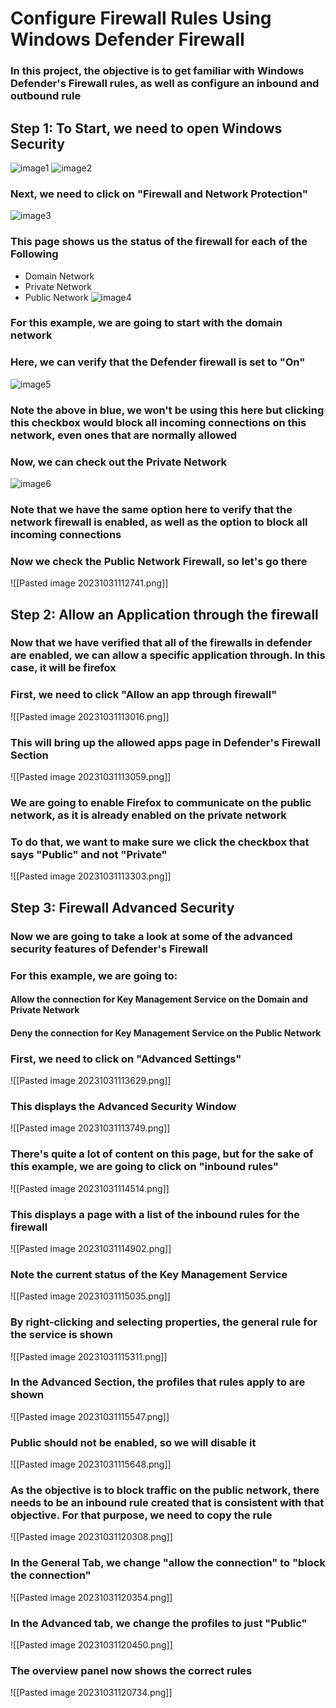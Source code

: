 # Configure Firewall Rules Using Windows Defender Firewall

### In this project, the objective is to get familiar with Windows Defender's Firewall rules, as well as configure an inbound and outbound rule

## Step 1: To Start, we need to open Windows Security

![image1](https://github.com/wjbuttoniv/Windows-Defender-Firewall/blob/main/Windows%20Defender%20Firewall/Pasted%20image%2020231031111813.png?raw=true)
![image2](https://github.com/wjbuttoniv/Windows-Defender-Firewall/blob/main/Windows%20Defender%20Firewall/Pasted%20image%2020231031111835.png?raw=true)

### Next, we need to click on "Firewall and Network Protection"

![image3](https://github.com/wjbuttoniv/Windows-Defender-Firewall/blob/main/Windows%20Defender%20Firewall/Pasted%20image%2020231031111924.png?raw=true)

### This page shows us the status of the firewall for each of the Following
- Domain Network
- Private Network
- Public Network
![image4](https://github.com/wjbuttoniv/Windows-Defender-Firewall/blob/main/Windows%20Defender%20Firewall/Pasted%20image%2020231031112122.png?raw=true)

### For this example, we are going to start with the domain network

### Here, we can verify that the Defender firewall is set to "On"

![image5](https://github.com/wjbuttoniv/Windows-Defender-Firewall/blob/main/Windows%20Defender%20Firewall/Pasted%20image%2020231031112349.png?raw=true)

### Note the above in blue, we won't be using this here but clicking this checkbox would block all incoming connections on this network, even ones that are normally allowed

### Now, we can check out the Private Network

![image6](https://github.com/wjbuttoniv/Windows-Defender-Firewall/blob/main/Windows%20Defender%20Firewall/Pasted%20image%2020231031112547.png?raw=true)

### Note that we have the same option here to verify that the network firewall is enabled, as well as the option to block all incoming connections

### Now we check the Public Network Firewall, so let's go there

![[Pasted image 20231031112741.png]]

## Step 2: Allow an Application through the firewall

### Now that we have verified that all of the firewalls in defender are enabled, we can allow a specific application through. In this case, it will be firefox

### First, we need to click "Allow an app through firewall"

![[Pasted image 20231031113016.png]]

### This will bring up the allowed apps page in Defender's Firewall Section

![[Pasted image 20231031113059.png]]

### We are going to enable Firefox to communicate on the public network, as it is already enabled on the private network

### To do that, we want to make sure we click the checkbox that says "Public" and not "Private"

![[Pasted image 20231031113303.png]]

## Step 3: Firewall Advanced Security

### Now we are going to take a look at some of the advanced security features of Defender's Firewall

### For this example, we are going to:
#### Allow the connection for Key Management Service on the Domain and Private Network
#### Deny the connection for Key Management Service on the Public Network

### First, we need to click on "Advanced Settings"

![[Pasted image 20231031113629.png]]

### This displays the Advanced Security Window

![[Pasted image 20231031113749.png]]

### There's quite a lot of content on this page, but for the sake of this example, we are going to click on "inbound rules"

![[Pasted image 20231031114514.png]]

### This displays a page with a list of the inbound rules for the firewall

![[Pasted image 20231031114902.png]]

### Note the current status of the Key Management Service

![[Pasted image 20231031115035.png]]

### By right-clicking and selecting properties, the general rule for the service is shown

![[Pasted image 20231031115311.png]]

### In the Advanced Section, the profiles that rules apply to are shown

![[Pasted image 20231031115547.png]]

### Public should not be enabled, so we will disable it

![[Pasted image 20231031115648.png]]

### As the objective is to block traffic on the public network, there needs to be an inbound rule created that is consistent with that objective. For that purpose, we need to copy the rule

![[Pasted image 20231031120308.png]]

### In the General Tab, we change "allow the connection" to "block the connection"

![[Pasted image 20231031120354.png]]

### In the Advanced tab, we change the profiles to just "Public"

![[Pasted image 20231031120450.png]]

### The overview panel now shows the correct rules

![[Pasted image 20231031120734.png]]

